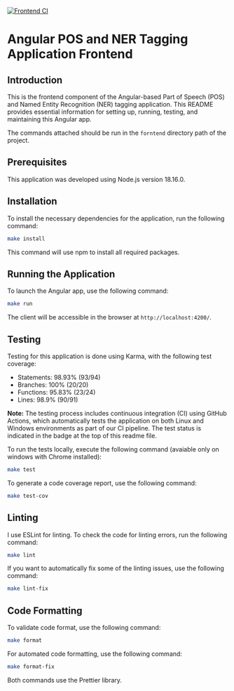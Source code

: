 [![Frontend CI](https://github.com/mhornstein/DK-NLP/actions/workflows/frontend-CI.yml/badge.svg)](https://github.com/mhornstein/DK-NLP/actions/workflows/frontend-CI.yml)


# Angular POS and NER Tagging Application Frontend

## Introduction

This is the frontend component of the Angular-based Part of Speech (POS) and Named Entity Recognition (NER) tagging application. This README provides essential information for setting up, running, testing, and maintaining this Angular app.

The commands attached should be run in the `forntend` directory path of the project.

## Prerequisites

This application was developed using Node.js version 18.16.0.

## Installation

To install the necessary dependencies for the application, run the following command:

```bash
make install
```

This command will use npm to install all required packages.

## Running the Application

To launch the Angular app, use the following command:

```bash
make run
```

The client will be accessible in the browser at `http://localhost:4200/`.

## Testing

Testing for this application is done using Karma, with the following test coverage:

- Statements: 98.93% (93/94)
- Branches: 100% (20/20)
- Functions: 95.83% (23/24)
- Lines: 98.9% (90/91)

**Note:** The testing process includes continuous integration (CI) using GitHub Actions, which automatically tests the application on both Linux and Windows environments as part of our CI pipeline. The test status is indicated in the badge at the top of this readme file.

To run the tests locally, execute the following command (avaiable only on windows with Chrome installed):

```bash
make test
```

To generate a code coverage report, use the following command:

```bash
make test-cov
```

## Linting

I use ESLint for linting. To check the code for linting errors, run the following command:

```bash
make lint
```

If you want to automatically fix some of the linting issues, use the following command:

```bash
make lint-fix
```

## Code Formatting

To validate code format, use the following command:

```bash
make format
```

For automated code formatting, use the following command:

```bash
make format-fix
```

Both commands use the Prettier library.
